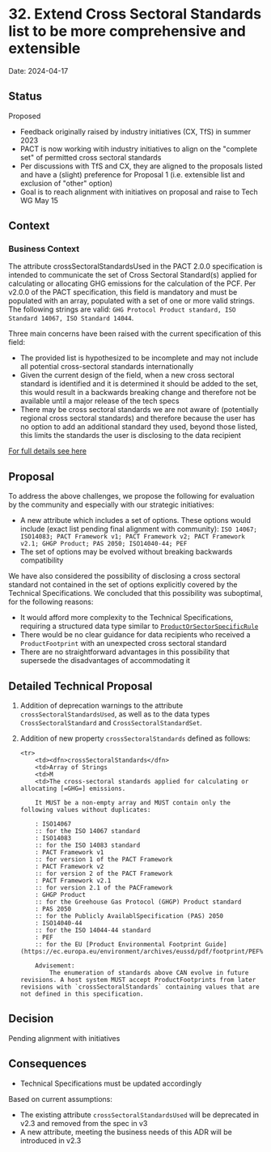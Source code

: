 # 32. Extend Cross Sectoral Standards list to be more comprehensive and extensible

Date: 2024-04-17

## Status

Proposed
* Feedback originally raised by industry initiatives (CX, TfS) in summer 2023
* PACT is now working witih industry initiatives to align on the "complete set" of permitted cross sectoral standards
* Per discussions with TfS and CX, they are aligned to the proposals listed and have a (slight) preference for Proposal 1 (i.e. extensible list and exclusion of "other" option)
* Goal is to reach alignment with initiatives on proposal and raise to Tech WG May 15

## Context

### Business Context
The attribute crossSectoralStandardsUsed in the PACT 2.0.0 specification is intended to communicate the set of Cross Sectoral Standard(s) applied for calculating or allocating GHG emissions for the calculation of the PCF. Per v2.0.0 of the PACT specification, this field is mandatory and must be populated with an array, populated with a set of one or more valid strings. The following strings are valid: `GHG Protocol Product standard, ISO Standard 14067, ISO Standard 14044`.

Three main concerns have been raised with the current specification of this field:
* The provided list is hypothesized to be incomplete and may not include all potential cross-sectoral standards internationally
* Given the current design of the field, when a new cross sectoral standard is identified and it is determined it should be added to the set, this would result in a backwards breaking change and therefore not be available until a major release of the tech specs
* There may be cross sectoral standards we are not aware of (potentially regional cross sectoral standards) and therefore because the user has no option to add an additional standard they used, beyond those listed, this limits the standards the user is disclosing to the data recipient

[For full details see here](https://flat-dollar-c04.notion.site/Extend-the-Cross-Sectoral-Standards-List-to-be-more-comprehensive-and-extensible-ddf602f360e14168b2a300d71a38f672)

## Proposal
To address the above challenges, we propose the following for evaluation by the community and especially with our strategic initiatives:

* A new attribute which includes a set of options. These options would include (exact list pending final alignment with community): `ISO 14067; ISO14083; PACT Framework v1; PACT Framework v2; PACT Framework v2.1; GHGP Product; PAS 2050; ISO14040-44; PEF`
* The set of options may be evolved without breaking backwards compatibility

We have also considered the possibility of disclosing a cross sectoral standard not contained in the set of options explicitly covered by the Technical Specifications. We concluded that this possibility was suboptimal, for the following reasons:
* It would afford more complexity to the Technical Specifications, requiring a structured data type similar to [`ProductOrSectorSpecificRule`](https://wbcsd.github.io/data-exchange-protocol/v2/#dt-productorsectorspecificrule)
* There would be no clear guidance for data recipients who received a `ProductFootprint` with an unexpected cross sectoral standard
* There are no straightforward advantages in this possibility that supersede the disadvantages of accommodating it


## Detailed Technical Proposal

1. Addition of deprecation warnings to the attribute `crossSectoralStandardsUsed`, as well as to the data types `CrossSectoralStandard` and `CrossSectoralStandardSet`.
2. Addition of new property `crossSectoralStandards` defined as follows:

    ```
    <tr>
        <td><dfn>crossSectoralStandards</dfn>
        <td>Array of Strings
        <td>M
        <td>The cross-sectoral standards applied for calculating or allocating [=GHG=] emissions.

        It MUST be a non-empty array and MUST contain only the following values without duplicates:

        : ISO14067
        :: for the ISO 14067 standard
        : ISO14083
        :: for the ISO 14083 standard
        : PACT Framework v1
        :: for version 1 of the PACT Framework
        : PACT Framework v2
        :: for version 2 of the PACT Framework
        : PACT Framework v2.1
        :: for version 2.1 of the PACFramework
        : GHGP Product
        :: for the Greehouse Gas Protocol (GHGP) Product standard
        : PAS 2050
        :: for the Publicly AvailablSpecification (PAS) 2050
        : ISO14040-44
        :: for the ISO 14044-44 standard
        : PEF
        :: for the EU [Product Environmental Footprint Guide](https://ec.europa.eu/environment/archives/eussd/pdf/footprint/PEF%20methodology%20final%20draft.pdf)

        Advisement: 
            The enumeration of standards above CAN evolve in future revisions. A host system MUST accept ProductFootprints from later revisions with `crossSectoralStandards` containing values that are not defined in this specification.
    ```

## Decision

Pending alignment with initiatives


## Consequences
* Technical Specifications must be updated accordingly

Based on current assumptions:
* The existing attribute `crossSectoralStandardsUsed` will be deprecated in v2.3 and removed from the spec in v3
* A new attribute, meeting the business needs of this ADR will be introduced in v2.3
